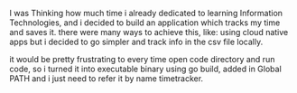 I was Thinking how much time i already dedicated to learning Information Technologies, and i decided to build an application which tracks my time and saves it. there were many ways to achieve this, like: using cloud native apps but i decided to go simpler and track info in the csv file locally. 

it would be pretty frustrating to every time open code directory and run code, so i turned it into executable binary using go build, added in Global PATH and i just need to refer it by name timetracker. 

